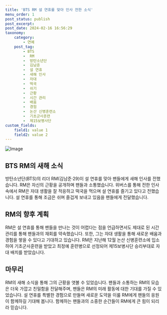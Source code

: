 ```yaml
---
title: 'BTS RM 설 연휴를 맞아 인사 전한 소식'
menu_order: 1
post_status: publish
post_excerpt: 
post_date: 2024-02-16 16:56:29
taxonomy:
    category:
        - 연예
    post_tag:
        - BTS
        -  RM
        -  방탄소년단
        -  김남준
        -  설 연휴
        -  새해 인사
        -  자대
        -  떡국
        -  쉬기
        -  근황
        -  시간 관리
        -  배움
        -  경험
        -  논산 신병훈련소
        -  기초군사훈련
        -  제15보병사단
custom_fields:
    field1: value 1
    field2: value 2
---
```


![Image](https://mimgnews.pstatic.net/image/009/2024/02/11/0005257164_001_20240211164401011.jpg?type=w540)

## BTS RM의 새해 소식
방탄소년단(BTS)의 리더 RM(김남준·29)이 설 연휴를 맞아 팬들에게 새해 인사를 전했습니다. RM은 자신의 근황을 공개하며 팬들과 소통했습니다. 위버스를 통해 전한 인사 속에서 RM은 자대 생활을 잘 적응하고 떡국을 먹으며 설 연휴를 즐기고 있다고 전했습니다. 설 연휴를 통해 조금은 쉬며 즐겁게 보내고 있음을 팬들에게 전달했습니다.
## RM의 향후 계획
RM은 설 연휴를 통해 팬들을 만나는 것이 어렵다는 점을 언급하면서도 제대로 된 시간 관리를 통해 팬들과의 재회를 약속했습니다. 또한, 그는 자대 생활을 통해 새로운 배움과 경험을 쌓을 수 있다고 기대하고 있습니다. RM은 지난해 12월 논산 신병훈련소에 입소하여 기초군사훈련을 받았고 최정예 훈련병으로 선정되어 제15보병사단 승리부대로 자대 배치를 받았습니다.
## 마무리
RM의 새해 소식을 통해 그의 근황을 엿볼 수 있었습니다. 팬들과 소통하는 RM의 모습은 더욱 가깝고 친밀함을 전달해주며, 팬들은 RM의 미래 활동에 대한 기대를 가질 수 있었습니다. 설 연휴를 특별한 경험으로 만들며 새로운 도약을 이룰 RM에게 팬들의 응원이 함께하길 기대해 봅니다. 함께하는 팬들과의 소중한 순간들이 RM에게 큰 힘이 되리라 믿습니다.

